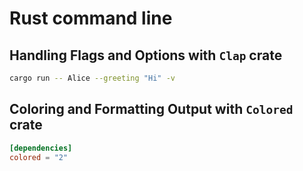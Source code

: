 # Rust command line

## Handling Flags and Options with `Clap` crate

```sh
cargo run -- Alice --greeting "Hi" -v
```

## Coloring and Formatting Output with `Colored` crate

```toml
[dependencies]
colored = "2"
```
